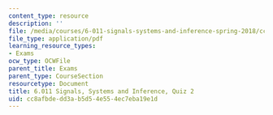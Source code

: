 ```yaml
---
content_type: resource
description: ''
file: /media/courses/6-011-signals-systems-and-inference-spring-2018/cc8afbdedd3ab5d54e554ec7eba19e1d_MIT6_011S18quiz2.pdf
file_type: application/pdf
learning_resource_types:
- Exams
ocw_type: OCWFile
parent_title: Exams
parent_type: CourseSection
resourcetype: Document
title: 6.011 Signals, Systems and Inference, Quiz 2
uid: cc8afbde-dd3a-b5d5-4e55-4ec7eba19e1d
---
```

